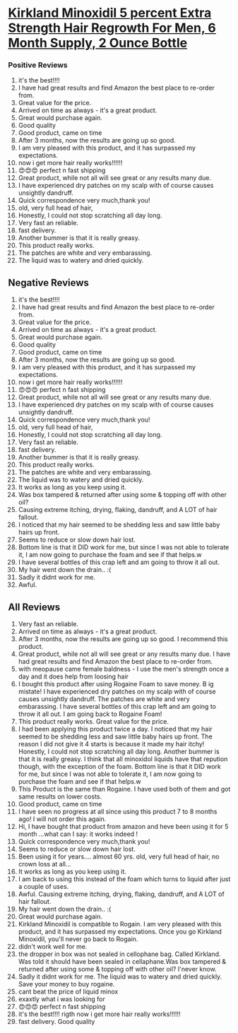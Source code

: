 # [Kirkland Minoxidil 5 percent Extra Strength Hair Regrowth For Men, 6 Month Supply, 2 Ounce Bottle](https://products.checkmycream.com/products/Kirkland-Minoxidil-5-percent-Extra-Strength-Hair-Regrowth-For-Men-6-Month-Supply-2-Ounce-Bottle.html)

### Positive Reviews

<ol>
      <li>it&#x27;s the best!!!!</li>
      <li>I have had great results and find Amazon the best place to re-order from.</li>
      <li>Great value for the price.</li>
      <li>Arrived on time as always - it&#x27;s a great product.</li>
      <li>Great would purchase again.</li>
      <li>Good quality</li>
      <li>Good product, came on time</li>
      <li>After 3 months, now the results are going up so good.</li>
      <li>I am very pleased with this product, and it has surpassed my expectations.</li>
      <li>now i get more hair really works!!!!!!</li>
      <li>😍😍😍 perfect n fast shipping</li>
      <li>Great product, while not all will see great or any results many due.</li>
      <li>I have experienced dry patches on my scalp with of course causes unsightly dandruff.  </li>
      <li>Quick correspondence very much,thank you!</li>
      <li>old, very full head of hair,</li>
      <li>Honestly, I could not stop scratching all day long.</li>
      <li>Very fast an reliable.</li>
      <li>fast delivery.</li>
      <li>Another bummer is that it is really greasy.</li>
      <li>This product really works.</li>
      <li>The patches are white and very embarassing.  </li>
      <li>The liquid was to watery and dried quickly.</li>
</ol>


<h2>Negative Reviews</h2>
<ol>
<li> it&#x27;s the best!!!!</li>
<li> I have had great results and find Amazon the best place to re-order from.</li>
<li> Great value for the price.</li>
<li> Arrived on time as always - it&#x27;s a great product.</li>
<li> Great would purchase again.</li>
<li> Good quality</li>
<li> Good product, came on time</li>
<li> After 3 months, now the results are going up so good.</li>
<li> I am very pleased with this product, and it has surpassed my expectations.</li>
<li> now i get more hair really works!!!!!!</li>
<li> 😍😍😍 perfect n fast shipping</li>
<li> Great product, while not all will see great or any results many due.</li>
<li> I have experienced dry patches on my scalp with of course causes unsightly dandruff.  </li>
<li> Quick correspondence very much,thank you!</li>
<li> old, very full head of hair,</li>
<li> Honestly, I could not stop scratching all day long.</li>
<li> Very fast an reliable.</li>
<li> fast delivery.</li>
<li> Another bummer is that it is really greasy.</li>
<li> This product really works.</li>
<li> The patches are white and very embarassing.  </li>
<li> The liquid was to watery and dried quickly.</li>
<li> It works as long as you keep using it.</li>
<li> Was box tampered &amp; returned after using some &amp; topping off with other oil?</li>
<li> Causing extreme itching, drying, flaking, dandruff, and A LOT of hair fallout.</li>
<li> I noticed that my hair seemed to be shedding less and saw little baby hairs up front.</li>
<li> Seems to reduce or slow down hair lost.</li>
<li> Bottom line is that it DID work for me, but since I was not able to tolerate it, I am now going to purchase the foam and see if that helps.w</li>
<li> I have several bottles of this crap left and am going to throw it all out.  </li>
<li> My hair went down the drain.. :(</li>
<li> Sadly it didnt work for me.</li>
<li> Awful.</li>
</ol>

<h2>All Reviews</h2>

<ol>
    <li> Very fast an reliable.</li>
    <li> Arrived on time as always - it&#x27;s a great product.</li>
    <li> After 3 months, now the results are going up so good. I recommend this product.</li>
    <li> Great product, while not all will see great or any results many due. I have had great results and find Amazon the best place to re-order from.</li>
    <li> with meopause came female baldness - I use the men&#x27;s strength once a day and it does help from loosing hair</li>
    <li> I bought this product after using Rogaine Foam to save money.  B ig mistate!  I have experienced dry patches on my scalp with of course causes unsightly dandruff.  The patches are white and very embarassing.  I have several bottles of this crap left and am going to throw it all out.  I am going back to Rogaine Foam!</li>
    <li> This product really works. Great value for the price.</li>
    <li> I had been applying this product twice a day. I noticed that my hair seemed to be shedding less and saw little baby hairs up front. The reason I did not give it 4 starts is because it made my hair itchy! Honestly, I could not stop scratching all day long. Another bummer is that it is really greasy. I think that all minoxidol liquids have that repution though, with the exception of the foam. Bottom line is that it DID work for me, but since I was not able to tolerate it, I am now going to purchase the foam and see if that helps.w</li>
    <li> This Product is the same than Rogaine. I have used both of them and got same results on lower costs.</li>
    <li> Good product, came on time</li>
    <li> I have seen no progress at all since using this product 7 to 8 months ago! I will not order this again.</li>
    <li> Hi, I have bought that product from amazon and heve been using it for 5 month ...what can I say: it works indeed !</li>
    <li> Quick correspondence very much,thank you!</li>
    <li> Seems to reduce or slow down hair lost.</li>
    <li> Been using it for years.... almost 60 yrs. old, very full head of hair, no crown loss at all...</li>
    <li> It works as long as you keep using it.</li>
    <li> I am back to using this instead of the foam which turns to liquid after just a couple of uses.</li>
    <li> Awful. Causing extreme itching, drying, flaking, dandruff, and A LOT of hair fallout.</li>
    <li> My hair went down the drain.. :(</li>
    <li> Great would purchase again.</li>
    <li> Kirkland Minoxidil is compatible to Rogain. I am very pleased with this product, and it has surpassed my expectations. Once you go Kirkland Minoxidil, you&#x27;ll never go back to Rogain.</li>
    <li> didn&#x27;t work well for me.</li>
    <li> the dropper in box was not sealed in cellophane bag. Called Kirkland. Was told it should have been sealed in cellaphane.Was box tampered &amp; returned after using some &amp; topping off with other oil? I&#x27;never know.</li>
    <li> Sadly it didnt work for me. The liquid was to watery and dried quickly. Save your money to buy rogaine.</li>
    <li> cant beat the price of liquid minox</li>
    <li> exaxtly what i was looking for</li>
    <li> 😍😍😍 perfect n fast shipping</li>
    <li> it&#x27;s the best!!!! rigth now i get more hair really works!!!!!!</li>
    <li> fast delivery. Good quality</li>
</ol>




